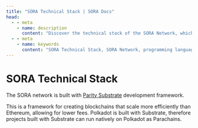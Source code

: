```yaml
---
title: "SORA Technical Stack | SORA Docs"
head:
  - - meta
    - name: description
      content: "Discover the technical stack of the SORA Network, which comprises the underlying technologies and frameworks used in its development. Learn about the programming languages, frameworks, protocols, and tools that power the SORA Network and enable its secure, scalable, and efficient operation."
  - - meta
    - name: keywords
      content: "SORA Technical Stack, SORA Network, programming languages, frameworks, protocols, tools, secure, scalable, efficient"
---
```


# SORA Technical Stack

The SORA network is built with [Parity Substrate](https://substrate.io/) development framework.

This is a framework for creating blockchains that scale more efficiently than Ethereum, allowing for lower fees. Polkadot is built with Substrate, therefore projects built with Substrate can run natively on Polkadot as Parachains.
